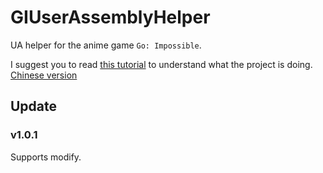 # GIUserAssemblyHelper
UA helper for the anime game `Go: Impossible`.

I suggest you to read [this tutorial](Tutorial.md) to understand what the project is doing. [Chinese version](Tutorial_CN.md)

## Update

### v1.0.1

Supports modify.
